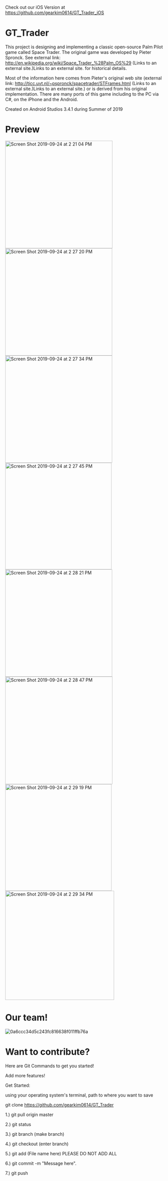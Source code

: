 Check out our iOS Version at https://github.com/gearkim0614/GT_Trader_iOS

# GT_Trader
 
This project is designing and implementing a classic open-source Palm Pilot game called Space Trader. The original game was developed by Pieter Spronck. See external link: http://en.wikipedia.org/wiki/Space_Trader_%28Palm_OS%29 (Links to an external site.)Links to an external site. for historical details.

Most of the information here comes from Pieter's original web site (external link: http://ticc.uvt.nl/~pspronck/spacetrader/STFrames.html (Links to an external site.)Links to an external site.) or is derived from his original implementation. There are many ports of this game including to the PC via C#, on the iPhone and the Android. 

Created on Android Studios 3.4.1 during Summer of 2019

# Preview

<img width="342" alt="Screen Shot 2019-09-24 at 2 21 04 PM" src="https://user-images.githubusercontent.com/32786111/65539835-38472680-ded8-11e9-9192-66f71a2a42e5.png">
<img width="341" alt="Screen Shot 2019-09-24 at 2 27 20 PM" src="https://user-images.githubusercontent.com/32786111/65539836-38472680-ded8-11e9-9c4b-b73e6dd6fe68.png">
<img width="341" alt="Screen Shot 2019-09-24 at 2 27 34 PM" src="https://user-images.githubusercontent.com/32786111/65539839-38472680-ded8-11e9-956a-f869c5f63d71.png">
<img width="339" alt="Screen Shot 2019-09-24 at 2 27 45 PM" src="https://user-images.githubusercontent.com/32786111/65539840-38472680-ded8-11e9-9718-28f6abc96a5d.png">
<img width="341" alt="Screen Shot 2019-09-24 at 2 28 21 PM" src="https://user-images.githubusercontent.com/32786111/65539853-3d0bda80-ded8-11e9-9ad5-78f64a1be4d9.png">
<img width="342" alt="Screen Shot 2019-09-24 at 2 28 47 PM" src="https://user-images.githubusercontent.com/32786111/65539854-3d0bda80-ded8-11e9-954e-98eeca00c60e.png">
<img width="339" alt="Screen Shot 2019-09-24 at 2 29 19 PM" src="https://user-images.githubusercontent.com/32786111/65539856-3d0bda80-ded8-11e9-8763-f410618b7377.png">
<img width="347" alt="Screen Shot 2019-09-24 at 2 29 34 PM" src="https://user-images.githubusercontent.com/32786111/65539857-3d0bda80-ded8-11e9-92c3-84f49757e08a.png">

# Our team!
![0a6ccc34d5c243fc816638f011ffb76a](https://user-images.githubusercontent.com/32786111/65539985-7fcdb280-ded8-11e9-8a5a-b5d8494fb55b.jpeg)


# Want to contribute? 
Here are Git Commands to get you started!

Add more features!

Get Started:

using your operating system's terminal, path to where you want to save

git clone https://github.com/gearkim0614/GT_Trader

1.) git pull origin master

2.) git status

3.) git branch (make branch)

4.) git checkout (enter branch)

5.) git add (File name here) PLEASE DO NOT ADD ALL

6.) git commit -m "Message here".

7.) git push
